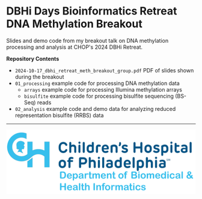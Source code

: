 # DBHi Days Bioinformatics Retreat DNA Methylation Breakout

Slides and demo code from my breakout talk on DNA methylation processing and analysis at CHOP's 2024 DBHi Retreat.

**Repository Contents**

- `2024-10-17_dbhi_retreat_meth_breakout_group.pdf` PDF of slides shown during the breakout
- `01_processing` example code for processing DNA methylation data
  - `arrays` example code for processing Illumina methylation arrays
  - `bisulfite` example code for processing bisulfite sequencing (BS-Seq) reads
- `02_analysis` example code and demo data for analyzing reduced representation bisulfite (RRBS) data

---
![Logo for Children's Hospital of Philadelphia (CHOP) Department of Biomedical and Health Informatics](CHOPDepartmentLogo.png)